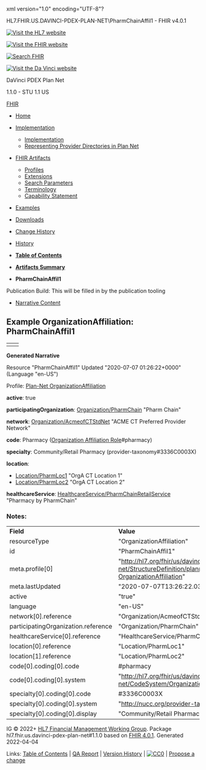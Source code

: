 xml version="1.0" encoding="UTF-8"?

HL7.FHIR.US.DAVINCI-PDEX-PLAN-NET\PharmChainAffil1 - FHIR v4.0.1

[![Visit the HL7 website](assets/images/hl7-logo-header.png)](http://hl7.org)

[![Visit the FHIR website](assets/images/fhir-logo-www.png)](http://hl7.org/fhir)

[![Search FHIR](assets/images/search.png)](searchform.html)

[![Visit the Da Vinci website](assets/images/da-vinci_logo.jpg)](http://hl7.org/about/davinci)

DaVinci PDEX Plan Net

1.1.0 - STU 1.1
US

[FHIR](http://hl7.org/fhir/R4/index.html)

* [Home](index.html)
* [Implementation](#)
  + [Implementation](implementation.html)
  + [Representing Provider Directories in Plan Net](implementation.html#Representing)
* [FHIR Artifacts](#)
  + [Profiles](artifacts.html#3)
  + [Extensions](artifacts.html#4)
  + [Search Parameters](artifacts.html#2)
  + [Terminology](artifacts.html#5)
  + [Capability Statement](artifacts.html#1)
* [Examples](artifacts.html#7)
* [Downloads](downloads.html)
* [Change History](ChangeHistory.html)
* [History](http://www.hl7.org/fhir/us/davinci-pdex-plan-net/history.cfml)

* [**Table of Contents**](toc.html)
* [**Artifacts Summary**](artifacts.html)
* **PharmChainAffil1**

Publication Build: This will be filled in by the publication tooling

* [Narrative Content](#)

## Example OrganizationAffiliation: PharmChainAffil1

|  |  |
| --- | --- |
|  | |

**Generated Narrative**

Resource "PharmChainAffil1" Updated "2020-07-07 01:26:22+0000" (Language "en-US")

Profile: [Plan-Net OrganizationAffiliation](StructureDefinition-plannet-OrganizationAffiliation.html)

**active**: true

**participatingOrganization**: [Organization/PharmChain](Organization-PharmChain.html) "Pharm Chain"

**network**: [Organization/AcmeofCTStdNet](Organization-AcmeofCTStdNet.html) "ACME CT Preferred Provider Network"

**code**: Pharmacy  ([Organization Affiliation Role](CodeSystem-OrganizationAffiliationRoleCS.html)#pharmacy)

**specialty**: Community/Retail Pharmacy  (provider-taxonomy#3336C0003X)

**location**:

* [Location/PharmLoc1](Location-PharmLoc1.html) "OrgA CT Location 1"
* [Location/PharmLoc2](Location-PharmLoc2.html) "OrgA CT Location 2"

**healthcareService**: [HealthcareService/PharmChainRetailService](HealthcareService-PharmChainRetailService.html) "Pharmacy by PharmChain"

### Notes:

|  |  |
| --- | --- |
| **Field** | **Value** |
| resourceType | "OrganizationAffiliation" |
| id | "PharmChainAffil1" |
| meta.profile[0] | "http://hl7.org/fhir/us/davinci-pdex-plan-net/StructureDefinition/plannet-OrganizationAffiliation" |
| meta.lastUpdated | "2020-07-07T13:26:22.0314215+00:00" |
| active | "true" |
| language | "en-US" |
| network[0].reference | "Organization/AcmeofCTStdNet" |
| participatingOrganization.reference | "Organization/PharmChain" |
| healthcareService[0].reference | "HealthcareService/PharmChainRetailService" |
| location[0].reference | "Location/PharmLoc1" |
| location[1].reference | "Location/PharmLoc2" |
| code[0].coding[0].code | #pharmacy |
| code[0].coding[0].system | "http://hl7.org/fhir/us/davinci-pdex-plan-net/CodeSystem/OrganizationAffiliationRoleCS" |
| specialty[0].coding[0].code | #3336C0003X |
| specialty[0].coding[0].system | "http://nucc.org/provider-taxonomy" |
| specialty[0].coding[0].display | "Community/Retail Pharmacy" |

IG © 2022+ [HL7 Financial Management Working Group](http://www.hl7.org/Special/committees/fm). Package hl7.fhir.us.davinci-pdex-plan-net#1.1.0 based on [FHIR 4.0.1](http://hl7.org/fhir/R4/). Generated 2022-04-04

Links: [Table of Contents](toc.html) |
[QA Report](qa.html)
| [Version History](http://hl7.org/fhir/us/davinci-pdex-plan-net/history.html) |
[![CC0](cc0.png)](http://hl7.org/fhir/R4/license.html) |
[Propose a change](http://hl7.org/fhir-issues)